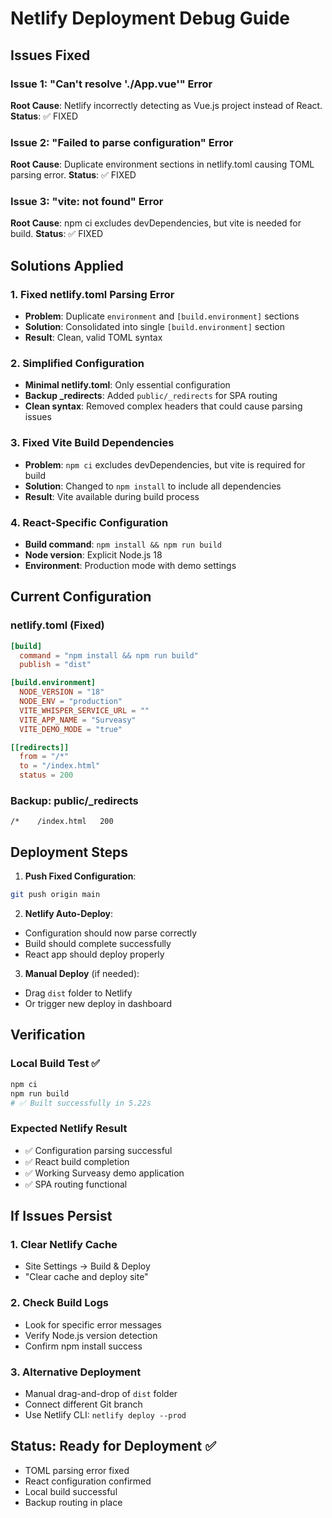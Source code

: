 # Netlify Deployment Debug Guide

## Issues Fixed

### Issue 1: "Can't resolve './App.vue'" Error
**Root Cause**: Netlify incorrectly detecting as Vue.js project instead of React.
**Status**: ✅ FIXED

### Issue 2: "Failed to parse configuration" Error
**Root Cause**: Duplicate environment sections in netlify.toml causing TOML parsing error.
**Status**: ✅ FIXED

### Issue 3: "vite: not found" Error
**Root Cause**: npm ci excludes devDependencies, but vite is needed for build.
**Status**: ✅ FIXED

## Solutions Applied

### 1. Fixed netlify.toml Parsing Error
- **Problem**: Duplicate `environment` and `[build.environment]` sections
- **Solution**: Consolidated into single `[build.environment]` section
- **Result**: Clean, valid TOML syntax

### 2. Simplified Configuration
- **Minimal netlify.toml**: Only essential configuration
- **Backup _redirects**: Added `public/_redirects` for SPA routing
- **Clean syntax**: Removed complex headers that could cause parsing issues

### 3. Fixed Vite Build Dependencies
- **Problem**: `npm ci` excludes devDependencies, but vite is required for build
- **Solution**: Changed to `npm install` to include all dependencies
- **Result**: Vite available during build process

### 4. React-Specific Configuration
- **Build command**: `npm install && npm run build`
- **Node version**: Explicit Node.js 18
- **Environment**: Production mode with demo settings

## Current Configuration

### netlify.toml (Fixed)
```toml
[build]
  command = "npm install && npm run build"
  publish = "dist"

[build.environment]
  NODE_VERSION = "18"
  NODE_ENV = "production"
  VITE_WHISPER_SERVICE_URL = ""
  VITE_APP_NAME = "Surveasy"
  VITE_DEMO_MODE = "true"

[[redirects]]
  from = "/*"
  to = "/index.html"
  status = 200
```

### Backup: public/_redirects
```
/*    /index.html   200
```

## Deployment Steps

1. **Push Fixed Configuration**:
```bash
git push origin main
```

2. **Netlify Auto-Deploy**:
- Configuration should now parse correctly
- Build should complete successfully
- React app should deploy properly

3. **Manual Deploy** (if needed):
- Drag `dist` folder to Netlify
- Or trigger new deploy in dashboard

## Verification

### Local Build Test ✅
```bash
npm ci
npm run build
# ✅ Built successfully in 5.22s
```

### Expected Netlify Result
- ✅ Configuration parsing successful
- ✅ React build completion
- ✅ Working Surveasy demo application
- ✅ SPA routing functional

## If Issues Persist

### 1. Clear Netlify Cache
- Site Settings → Build & Deploy
- "Clear cache and deploy site"

### 2. Check Build Logs
- Look for specific error messages
- Verify Node.js version detection
- Confirm npm install success

### 3. Alternative Deployment
- Manual drag-and-drop of `dist` folder
- Connect different Git branch
- Use Netlify CLI: `netlify deploy --prod`

## Status: Ready for Deployment ✅
- TOML parsing error fixed
- React configuration confirmed
- Local build successful
- Backup routing in place
